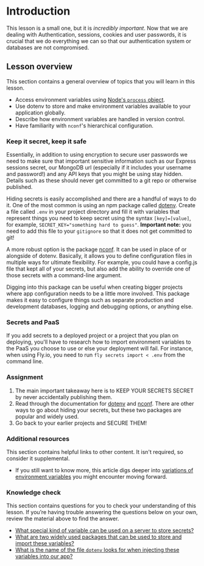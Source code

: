 # Introduction

This lesson is a small one, but it is _incredibly important_. Now that we are dealing with Authentication, sessions, cookies and user passwords, it is crucial that we do everything we can so that our authentication system or databases are not compromised.

## Lesson overview

This section contains a general overview of topics that you will learn in this lesson.

- Access environment variables using [Node's `process` object](https://nodejs.org/api/process.html#process_process_env).
- Use dotenv to store and make environment variables available to your application globally.
- Describe how environment variables are handled in version control.
- Have familiarity with `nconf`'s hierarchical configuration.

### Keep it secret, keep it safe

Essentially, in addition to using encryption to secure user passwords we need to make sure that important sensitive information such as our Express sessions secret, our MongoDB url (especially if it includes your username and password!) and any API keys that you might be using stay hidden. Details such as these should never get committed to a git repo or otherwise published.

Hiding secrets is easily accomplished and there are a handful of ways to do it. One of the most common is using an npm package called [dotenv](https://github.com/motdotla/dotenv#readme). Create a file called `.env` in your project directory and fill it with variables that represent things you need to keep secret using the syntax `[key]=[value]`, for example, `SECRET_KEY="something hard to guess"`. **Important note:** you need to add this file to your `gitignore` so that it does not get committed to git!

A more robust option is the package [nconf](https://github.com/indexzero/nconf). It can be used in place of or alongside of dotenv. Basically, it allows you to define configuration files in multiple ways for ultimate flexibility. For example, you could have a config.js file that kept all of your secrets, but also add the ability to override one of those secrets with a command-line argument.

Digging into this package can be useful when creating bigger projects where app configuration needs to be a little more involved. This package makes it easy to configure things such as separate production and development databases, logging and debugging options, or anything else.

### Secrets and PaaS

If you add secrets to a deployed project or a project that you plan on deploying, you'll have to research how to import environment variables to the PaaS you choose to use or else your deployment will fail.  For instance, when using Fly.io, you need to run `fly secrets import < .env` from the command line.

### Assignment

<div class="lesson-content__panel" markdown="1">

1. The main important takeaway here is to KEEP YOUR SECRETS SECRET by never accidentally publishing them.
2. Read through the documentation for [dotenv](https://github.com/motdotla/dotenv#readme) and [nconf](https://github.com/indexzero/nconf). There are other ways to go about hiding your secrets, but these two packages are popular and widely used.
3. Go back to your earlier projects and SECURE THEM!

</div>

### Additional resources

This section contains helpful links to other content. It isn't required, so consider it supplemental.

- If you still want to know more, this article digs deeper into [variations of environment variables](https://www.twilio.com/blog/working-with-environment-variables-in-node-js-html) you might encounter moving forward.

### Knowledge check

This section contains questions for you to check your understanding of this lesson. If you’re having trouble answering the questions below on your own, review the material above to find the answer.

- [What special kind of variable can be used on a server to store secrets?](#keep-it-secret-keep-it-safe)
- [What are two widely used packages that can be used to store and import these variables?](#keep-it-secret-keep-it-safe)
- [What is the name of the file `dotenv` looks for when injecting these variables into our app?](#keep-it-secret-keep-it-safe)
